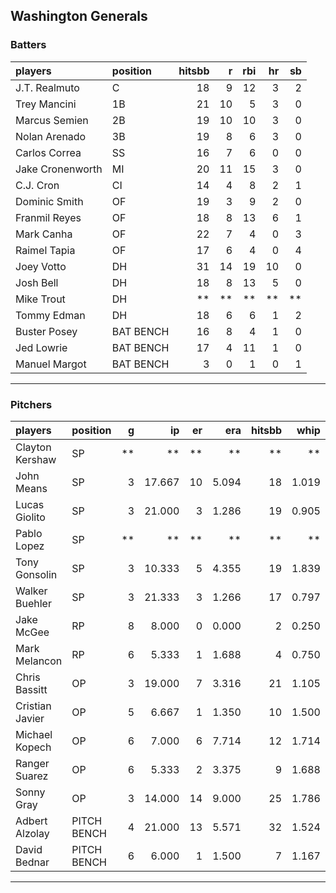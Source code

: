 ## Washington Generals

### Batters

 
|players          |position  | hitsbb|  r| rbi| hr| sb| 
|:----------------|:---------|------:|--:|---:|--:|--:| 
|J.T. Realmuto    |C         |     18|  9|  12|  3|  2| 
|Trey Mancini     |1B        |     21| 10|   5|  3|  0| 
|Marcus Semien    |2B        |     19| 10|  10|  3|  0| 
|Nolan Arenado    |3B        |     19|  8|   6|  3|  0| 
|Carlos Correa    |SS        |     16|  7|   6|  0|  0| 
|Jake Cronenworth |MI        |     20| 11|  15|  3|  0| 
|C.J. Cron        |CI        |     14|  4|   8|  2|  1| 
|Dominic Smith    |OF        |     19|  3|   9|  2|  0| 
|Franmil Reyes    |OF        |     18|  8|  13|  6|  1| 
|Mark Canha       |OF        |     22|  7|   4|  0|  3| 
|Raimel Tapia     |OF        |     17|  6|   4|  0|  4| 
|Joey Votto       |DH        |     31| 14|  19| 10|  0| 
|Josh Bell        |DH        |     18|  8|  13|  5|  0| 
|Mike Trout       |DH        |     **| **|  **| **| **| 
|Tommy Edman      |DH        |     18|  6|   6|  1|  2| 
|Buster Posey     |BAT BENCH |     16|  8|   4|  1|  0| 
|Jed Lowrie       |BAT BENCH |     17|  4|  11|  1|  0| 
|Manuel Margot    |BAT BENCH |      3|  0|   1|  0|  1| 

* * *

### Pitchers

 
|players         |position    |  g|     ip| er|   era| hitsbb|  whip| so|  w| sv| 
|:---------------|:-----------|--:|------:|--:|-----:|------:|-----:|--:|--:|--:| 
|Clayton Kershaw |SP          | **|     **| **|    **|     **|    **| **| **| **| 
|John Means      |SP          |  3| 17.667| 10| 5.094|     18| 1.019| 10|  1|  0| 
|Lucas Giolito   |SP          |  3| 21.000|  3| 1.286|     19| 0.905| 18|  1|  0| 
|Pablo Lopez     |SP          | **|     **| **|    **|     **|    **| **| **| **| 
|Tony Gonsolin   |SP          |  3| 10.333|  5| 4.355|     19| 1.839| 11|  1|  0| 
|Walker Buehler  |SP          |  3| 21.333|  3| 1.266|     17| 0.797| 25|  2|  0| 
|Jake McGee      |RP          |  8|  8.000|  0| 0.000|      2| 0.250|  6|  0|  4| 
|Mark Melancon   |RP          |  6|  5.333|  1| 1.688|      4| 0.750|  6|  0|  5| 
|Chris Bassitt   |OP          |  3| 19.000|  7| 3.316|     21| 1.105| 21|  1|  0| 
|Cristian Javier |OP          |  5|  6.667|  1| 1.350|     10| 1.500| 10|  0|  0| 
|Michael Kopech  |OP          |  6|  7.000|  6| 7.714|     12| 1.714|  9|  0|  0| 
|Ranger Suarez   |OP          |  6|  5.333|  2| 3.375|      9| 1.688|  7|  1|  2| 
|Sonny Gray      |OP          |  3| 14.000| 14| 9.000|     25| 1.786| 16|  1|  0| 
|Adbert Alzolay  |PITCH BENCH |  4| 21.000| 13| 5.571|     32| 1.524| 18|  0|  0| 
|David Bednar    |PITCH BENCH |  6|  6.000|  1| 1.500|      7| 1.167|  8|  0|  0| 


* * *


